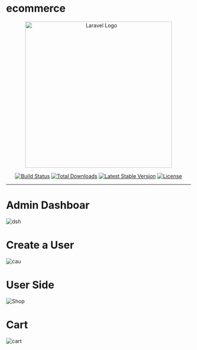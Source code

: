 # ecommerce
<p align="center"><a href="https://laravel.com" target="_blank"><img src="https://raw.githubusercontent.com/laravel/art/master/logo-lockup/5%20SVG/2%20CMYK/1%20Full%20Color/laravel-logolockup-cmyk-red.svg" width="400" alt="Laravel Logo"></a></p>

<p align="center">
<a href="https://github.com/laravel/framework/actions"><img src="https://github.com/laravel/framework/workflows/tests/badge.svg" alt="Build Status"></a>
<a href="https://packagist.org/packages/laravel/framework"><img src="https://img.shields.io/packagist/dt/laravel/framework" alt="Total Downloads"></a>
<a href="https://packagist.org/packages/laravel/framework"><img src="https://img.shields.io/packagist/v/laravel/framework" alt="Latest Stable Version"></a>
<a href="https://packagist.org/packages/laravel/framework"><img src="https://img.shields.io/packagist/l/laravel/framework" alt="License"></a>
</p>

-----------------------------------------------
# Admin Dashboar
![dsh](https://github.com/itshimanshu010/ecommerce/assets/55348957/f624392a-1e4b-43e7-a088-76362f32e187)

# Create a User
![cau](https://github.com/itshimanshu010/ecommerce/assets/55348957/948ce607-72eb-43d4-b50c-f869f42535e0)

# User Side
![Shop](https://github.com/itshimanshu010/ecommerce/assets/55348957/af4e5b0a-23c4-4bc5-ab4e-7b4d4f385de9)

# Cart
![cart](https://github.com/itshimanshu010/ecommerce/assets/55348957/205d8246-c5b9-4030-91eb-d0068dde4b0b)
